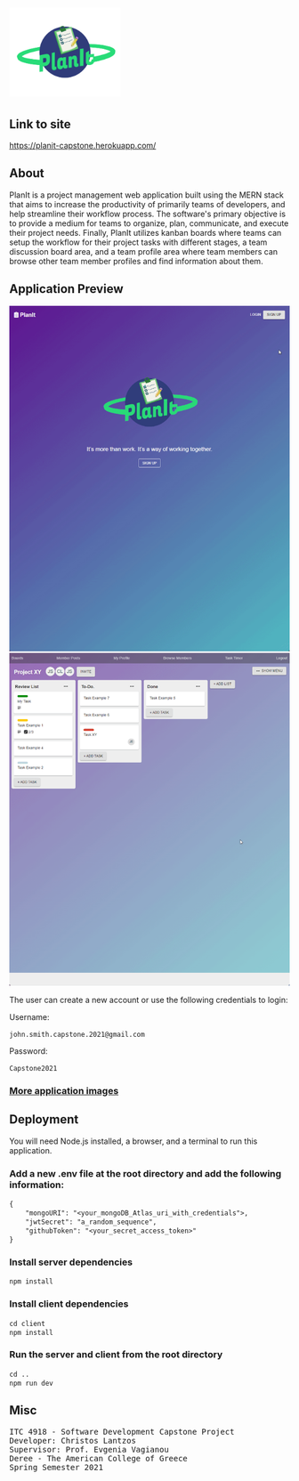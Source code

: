 # <img src='./preview_files/planIt_logo_v2.png' width="200" hight="200">

## Link to site
https://planit-capstone.herokuapp.com/

## About

PlanIt is a project management web application built using the MERN stack that aims to increase the productivity of primarily teams of developers, and help streamline their workflow process. The software's primary objective is to provide a medium for teams to organize, plan, communicate, and execute their project needs. Finally, PlanIt utilizes kanban boards where teams can setup the workflow for their project tasks with different stages, a team discussion board area, and a team profile area where team members can browse other team member profiles and find information about them.  


## Application Preview

<img src='./preview_files/planit_board_preview.gif'>

<img src='./preview_files/planit_members_preview.gif'>

The user can create a new account or use the following credentials to login:

Username:
```
john.smith.capstone.2021@gmail.com
```
Password:
```
Capstone2021
```


### <a href="https://imgur.com/a/9Hix32A">More application images</a>


## Deployment 

You will need Node.js installed, a browser, and a terminal to run this application.

### Add a new .env file at the root directory and add the following information: 
```
{
    "mongoURI": "<your_mongoDB_Atlas_uri_with_credentials">,
    "jwtSecret": "a_random_sequence", 
    "githubToken": "<your_secret_access_token>"
}
```

### Install  server dependencies
```
npm install
```
### Install client dependencies
```
cd client
npm install
```

### Run the server and client from the root directory
```
cd .. 
npm run dev
```


## Misc 
<pre>
ITC 4918 - Software Development Capstone Project
Developer: Christos Lantzos
Supervisor: Prof. Evgenia Vagianou
Deree - The American College of Greece
Spring Semester 2021
</pre>

